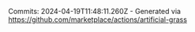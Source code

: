 Commits: 2024-04-19T11:48:11.260Z - Generated via https://github.com/marketplace/actions/artificial-grass
<br>
